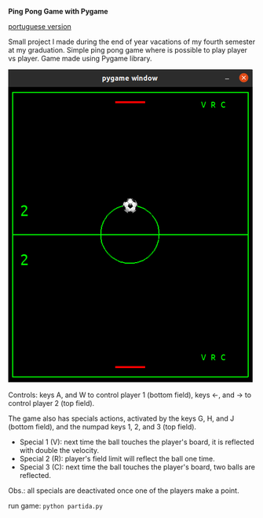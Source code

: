 **Ping Pong Game with Pygame**

[portuguese version](README.pt.md)

Small project I made during the end of year vacations of my fourth semester at
my graduation. Simple ping pong game where is possible to play player vs player. 
Game made using Pygame library. 

![img_1.png](gameImage.png)

Controls: keys A, and W to control player 1 (bottom field), keys <-, and -> to control player 2 (top field).

The game also has specials actions, activated by the keys G, H, and J (bottom field), and the numpad keys 1, 2, and 3 
(top field).

- Special 1 (V): next time the ball touches the player's board, it is reflected with double the velocity.
- Special 2 (R): player's field limit will reflect the ball one time.
- Special 3 (C): next time the ball touches the player's board, two balls are reflected.

Obs.:  all specials are deactivated once one of the players make a point.

run game: `python partida.py`
